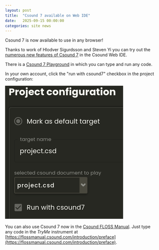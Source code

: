 ```yaml
---
layout: post
title:  "Csound 7 available on Web IDE"
date:   2025-09-15 00:00:00
categories: site news
---
```


Csound 7 is now available to use in any browser!

Thanks to work of Hlodver Sigurdsson and Steven Yi you can try out the [numerous new features of Csound 7](https://csound.com/manual/intro/whats-new-in-csound-7/) in the Csound Web IDE.

There is a [Csound 7 Playground](https://ide.csound.com/editor/ehqAG0RduZT91trCgl9A) in which you can type and run any code.

In your own account, click the "run with csound7" checkbox in the project configuration:

![activate csound 7](/images/ide-csound-select-cs7.png)

You can also use Csound 7 now in the [Csound FLOSS Manual](https://flossmanual.csound.com/). Just type any code in the *TryMe* instrument at [https://flossmanual.csound.com/introduction/preface](https://flossmanual.csound.com/introduction/preface).
